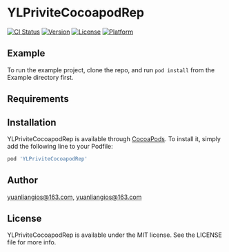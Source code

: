 # YLPriviteCocoapodRep

[![CI Status](https://img.shields.io/travis/yuanliangios@163.com/YLPriviteCocoapodRep.svg?style=flat)](https://travis-ci.org/yuanliangios@163.com/YLPriviteCocoapodRep)
[![Version](https://img.shields.io/cocoapods/v/YLPriviteCocoapodRep.svg?style=flat)](https://cocoapods.org/pods/YLPriviteCocoapodRep)
[![License](https://img.shields.io/cocoapods/l/YLPriviteCocoapodRep.svg?style=flat)](https://cocoapods.org/pods/YLPriviteCocoapodRep)
[![Platform](https://img.shields.io/cocoapods/p/YLPriviteCocoapodRep.svg?style=flat)](https://cocoapods.org/pods/YLPriviteCocoapodRep)

## Example

To run the example project, clone the repo, and run `pod install` from the Example directory first.

## Requirements

## Installation

YLPriviteCocoapodRep is available through [CocoaPods](https://cocoapods.org). To install
it, simply add the following line to your Podfile:

```ruby
pod 'YLPriviteCocoapodRep'
```

## Author

yuanliangios@163.com, yuanliangios@163.com

## License

YLPriviteCocoapodRep is available under the MIT license. See the LICENSE file for more info.
